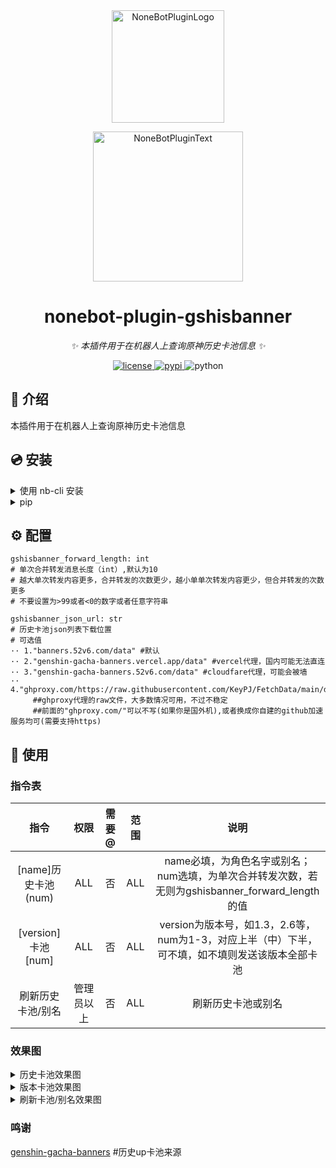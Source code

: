 <div align="center">
  <a href="https://v2.nonebot.dev/store"><img src="https://ghproxy.com/https://github.com/A-kirami/nonebot-plugin-template/blob/resources/nbp_logo.png" width="180" height="180" alt="NoneBotPluginLogo"></a>
  <br>
  <p><img src="https://ghproxy.com/https://github.com/A-kirami/nonebot-plugin-template/blob/resources/NoneBotPlugin.svg" width="240" alt="NoneBotPluginText"></p>
</div>

<div align="center">

# nonebot-plugin-gshisbanner

_✨ 本插件用于在机器人上查询原神历史卡池信息 ✨_

<a href="./LICENSE">
    <img src="https://img.shields.io/github/license/forchannot/nonebot-plugin-gshisbanner.svg" alt="license">
</a>
<a href="https://pypi.python.org/pypi/nonebot-plugin-gshisbanner">
    <img src="https://img.shields.io/pypi/v/nonebot-plugin-gshisbanner.svg" alt="pypi">
</a>
<img src="https://img.shields.io/badge/python-3.9+-blue.svg" alt="python">

</div>

## 📖 介绍

本插件用于在机器人上查询原神历史卡池信息

## 💿 安装

<details>
<summary>使用 nb-cli 安装</summary>
在 nonebot2 项目的根目录下打开命令行, 输入以下指令即可安装

    nb plugin install nonebot-plugin-gshisbanner
</details>

<details>
<summary>pip</summary>

    pip install nonebot-plugin-gshisbanner
打开 nonebot2 项目根目录下的 `pyproject.toml` 文件, 在 `[tool.nonebot]` 部分追加写入

    plugins = ["nonebot_plugin_gshisbanner"]
</details>

## ⚙️ 配置
```
gshisbanner_forward_length: int
# 单次合并转发消息长度（int）,默认为10
# 越大单次转发内容更多，合并转发的次数更少，越小单单次转发内容更少，但合并转发的次数更多
# 不要设置为>99或者<0的数字或者任意字符串

gshisbanner_json_url: str
# 历史卡池json列表下载位置
# 可选值
·· 1."banners.52v6.com/data" #默认
·· 2."genshin-gacha-banners.vercel.app/data" #vercel代理，国内可能无法直连
·· 3."genshin-gacha-banners.52v6.com/data" #cloudfare代理，可能会被墙
·· 4."ghproxy.com/https://raw.githubusercontent.com/KeyPJ/FetchData/main/data/gacha" 
     ##ghproxy代理的raw文件，大多数情况可用，不过不稳定
     ##前面的"ghproxy.com/"可以不写(如果你是国外机),或者换成你自建的github加速服务均可(需要支持https)
```

## 🎉 使用
### 指令表
|        指令         |    权限    | 需要@ | 范围 |                             说明                             |
| :-----------------: | :--------: | :---: | :--: | :----------------------------------------------------------: |
| [name]历史卡池(num) |    ALL     |  否   | ALL  | name必填，为角色名字或别名；num选填，为单次合并转发次数，若无则为gshisbanner_forward_length的值 |
| [version]卡池[num]  |    ALL     |  否   | ALL  | version为版本号，如1.3，2.6等，num为1-3，对应上半（中）下半，可不填，如不填则发送该版本全部卡池 |
|  刷新历史卡池/别名  | 管理员以上 |  否   | ALL  |                      刷新历史卡池或别名                      |
### 效果图
<details>
<summary>历史卡池效果图</summary>
<details>
<summary>图1</summary>
<img src="https://cdn.staticaly.com/gh/forchannot/mypicgo@main/20230324/image.4jlu5w0mhko0.jpg" alt="help">
</details>
<details>
<summary>图2</summary>
<img src="https://cdn.staticaly.com/gh/forchannot/mypicgo@main/20230324/image.5v8oqbhsm080.jpg" alt="help">
</details>
<details>
<summary>图3</summary>
<img src="https://cdn.staticaly.com/gh/forchannot/mypicgo@main/20230324/image.mr1g032ci74.jpg" alt="help">
</details>
</details>

<details>
<summary>版本卡池效果图</summary>
<details>
<summary>图1</summary>
<img src="https://cdn.staticaly.com/gh/forchannot/mypicgo@main/20230324/image.16h2b0rhhlcw.jpg" alt="help">
</details>
<details>
<summary>图2</summary>
<img src="https://cdn.staticaly.com/gh/forchannot/mypicgo@main/20230324/image.50oudvw9cdg0.jpg" alt="help">
</details>
<details>
<summary>图3</summary>
<img src="https://cdn.staticaly.com/gh/forchannot/mypicgo@main/20230324/image.63vftfc9ryk0.jpg" alt="help">
</details>
</details>

<details>
<summary>刷新卡池/别名效果图</summary>
<img src="https://cdn.staticaly.com/gh/forchannot/mypicgo@main/20230324/image.5zl59kpx8b00.jpg" alt="help">
</details>


### 鸣谢

[genshin-gacha-banners](https://github.com/KeyPJ/genshin-gacha-banners) #历史up卡池来源
